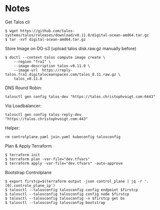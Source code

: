 # Notes

Get Talos cli

```
$ wget https://github.com/talos-systems/talos/releases/download/v0.11.0/digital-ocean-amd64.tar.gz
$ tar -xvf digital-ocean-amd64.tar.gz
```

Store Image on DO-s3
(upload talos disk.raw.gz manually before)

```
$ doctl --context talos compute image create \
    --region "fra1" \
    --image-description talos-v0.11.0 \
    --image-url  https://reply-talos.fra1.digitaloceanspaces.com/talos_0.11.raw.gz \
    talos_v0.11.0
```


DNS Round Robin:
```
talosctl gen config talos-dev "https://talos.christophvoigt.com:6443"
```

Via Loadbalancer:
```
talosctl gen config talos-reply-dev "https://talos.christophvoigt.com:443"
```


Helper:
```
rm controlplane.yaml join.yaml kubeconfig talosconfig
```

Plan & Apply Terraform
```
$ terraform init
$ terraform plan -var-file="dev.tfvars"
$ terraform apply -var-file="dev.tfvars" -auto-approve
```


Bootstrap Controlplane
```
$ export firstcp=$(terraform output -json control_plane | jq -r '.[0].controle_plane_ip')
$ talosctl --talosconfig talosconfig config endpoint $firstcp
$ talosctl --talosconfig talosconfig config node $firstcp
$ talosctl --talosconfig talosconfig -n $firstcp get bs
$ talosctl --talosconfig talosconfig bootstrap
```
